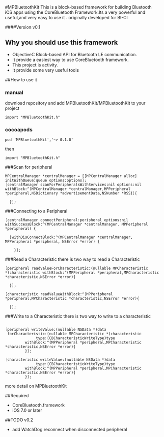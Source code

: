 #MPBluetoothKit
This is a block-based framework for building Bluetooth iOS apps using the CoreBluetooth Framework.Its a very powerful and useful,and very easy to use it . originally developed for BI-CI

####Version
v0.1

## Why you should use this framework
+ ObjectiveC Block-based API for Bluetooth LE communication.
+ It provide a easiest way to use CoreBluetooth framework.
+ This project is activity.
+ It provide some very useful tools

##How to use it

### manual
download repository and add MPBluetoothKit/MPBluetoothKit to your project
```object-c
import "MPBluetoothKit.h"
```
### cocoapods
```
pod 'MPBluetoothKit','~> 0.1.0'
```
then
```
import "MPBluetoothKit.h"
```

###Scan for peripheral
```object-c
MPCentralManager *centralManager = [[MPCentralManager alloc] initWithQueue:queue options:options];
[centralManager scanForPeripheralsWithServices:nil options:nil withBlock:^(MPCentralManager *centralManager,MPPeripheral *peripheral,NSDictionary *advertisementData,NSNumber *RSSI){

  }];
```

###Connecting to a Peripheral

```object-c
[centralManager connectPeripheral:peripheral options:nil withSuccessBlock:^(MPCentralManager *centralManager, MPPeripheral *peripheral) {

  }withDisConnectBlock:^(MPCentralManager *centralManager, MPPeripheral *peripheral, NSError *error) {

    }];
```

###Read a Characteristic
there is two way to read a Characteristic

```object-c
[peripheral readValueForCharacteristic:(nullable MPCharacteristic *)characteristic withBlock:^(MPPeripheral *peripheral,MPCharacteristic *characteristic,NSError *error){

  }];
```
```object-c
[characteristic readValueWithBlock:^(MPPeripheral *peripheral,MPCharacteristic *characteristic,NSError *error){

  }];
```
###Write to a Characteristic
there is two way to write to a characteristic

```object-c

[peripheral writeValue:(nullable NSData *)data
 forCharacteristic:(nullable MPCharacteristic *)characteristic
              type:(CBCharacteristicWriteType)type
         withBlock:^(MPPeripheral *peripheral,MPCharacteristic *characteristic,NSError *error){
         }];
```
```object-c
[characteristic writeValue:(nullable NSData *)data
              type:(CBCharacteristicWriteType)type
         withBlock:^(MPPeripheral *peripheral,MPCharacteristic *characteristic,NSError *error){
         }];
```


more detail on MPBluetoothKit

##Required
+ CoreBluetooth.framework
+ iOS 7.0 or later

##TODO
v0.2
+ add WatchDog  reconnect when disconnected peripheral
